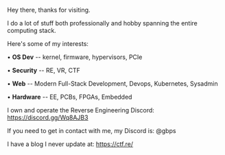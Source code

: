 Hey there, thanks for visiting.

I do a lot of stuff both professionally and hobby spanning the entire computing stack. 

Here's some of my interests:

• **OS Dev** -- kernel, firmware, hypervisors, PCIe

• **Security** -- RE, VR, CTF

• **Web** -- Modern Full-Stack Development, Devops, Kubernetes, Sysadmin

• **Hardware** -- EE, PCBs, FPGAs, Embedded

I own and operate the Reverse Engineering Discord: https://discord.gg/Wq8AJB3

If you need to get in contact with me, my Discord is: @gbps

I have a blog I never update at: https://ctf.re/

